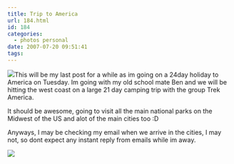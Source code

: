 ```yaml
---
title: Trip to America
url: 184.html
id: 184
categories:
  - photos personal
date: 2007-07-20 09:51:41
tags:
---
```


![](https://www.trekamerica.com/images/map_w3.jpg)This will be my last post for a while as im going on a 24day holiday to America on Tuesday. Im going with my old school mate Ben and we will be hitting the west coast on a large 21 day camping trip with the group Trek America.

<!-- more -->

It should be awesome, going to visit all the main national parks on the Midwest of the US and alot of the main cities too :D

Anyways, I may be checking my email when we arrive in the cities, I may not, so dont expect any instant reply from emails while im away.

![](https://www.trekamerica.com/images/w3.jpg)
